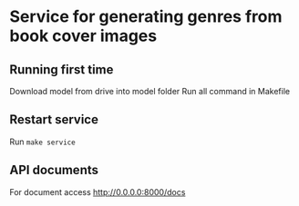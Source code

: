 # Service for generating genres from book cover images

## Running first time

Download model from drive into model folder
Run all command in Makefile

## Restart service

Run `make service`

## API documents

For document access http://0.0.0.0:8000/docs
